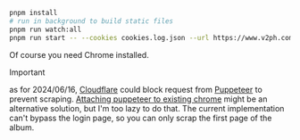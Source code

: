 ```bash
pnpm install
# run in background to build static files
pnpm run watch:all
pnpm run start -- --cookies cookies.log.json --url https://www.v2ph.com/album/am4o344z.html
```

Of course you need Chrome installed.

> [!IMPORTANT] 
> as for 2024/06/16, [Cloudflare](https://www.cloudflare.com/) could block
request from [Puppeteer](https://pptr.dev/) to prevent scraping. [Attaching puppeteer to existing chrome](https://medium.com/@jaredpotter1/connecting-puppeteer-to-existing-chrome-window-8a10828149e0) might be an alternative solution, but I'm too lazy to do that. The current implementation can't bypass the login page, so you can only
scrap the first page of the album.
